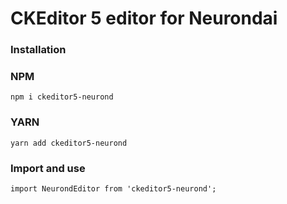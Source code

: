 # CKEditor 5 editor for Neurondai

### Installation
### NPM
```
npm i ckeditor5-neurond
```
### YARN
```
yarn add ckeditor5-neurond
```

### Import and use

```
import NeurondEditor from 'ckeditor5-neurond';
```


